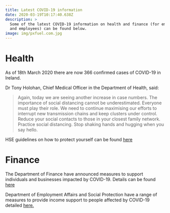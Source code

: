 ```yaml
---
title: Latest COVID-19 information
date: 2020-03-19T10:17:40.638Z
description: >
  Some of the latest COVID-19 information on health and finance (for employers
  and employees) can be found below.  
image: img/pxfuel.com.jpg
---
```

# Health

As of 18th March 2020 there are now 366 confirmed cases of COVID-19 in Ireland.

Dr Tony Holohan, Chief Medical Officer in the Department of Health, said: 

> Again, today we are seeing another increase in case numbers. The importance of social distancing cannot be underestimated. Everyone must play their role. We need to continue maximising our efforts to interrupt new transmission chains and keep clusters under control. Reduce your social contacts to those in your closest family network. Practice social distancing. Stop shaking hands and hugging when you say hello.

HSE guidelines on how to protect yourself can be found [here](https://www2.hse.ie/conditions/coronavirus/protect-yourself.html)

# Finance

The Department of Finance have announced measures to support individuals and businesses impacted by COVID-19. Details can be found [here](https://www.gov.ie/en/press-release/878d4d-wednesdminister-donohoe-outlines-further-measures-to-support-individ/) 

Department of Employment Affairs and Social Protection have a range of measures to provide income support to people affected by COVID-19 detailed [here.](https://www.gov.ie/en/campaigns/4cf0e2-covid-19-coronavirus-information-for-employers-and-employees-test/?referrer=/en/publication/0b6a34-advice-for-employers-and-employees/)
